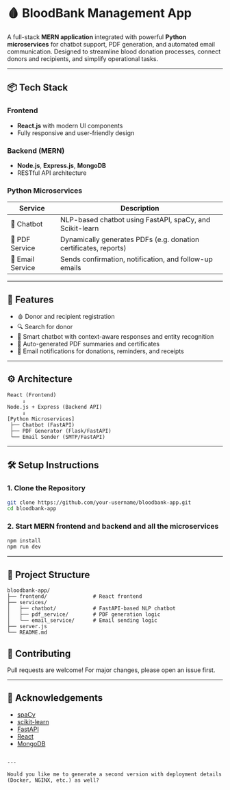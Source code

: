 # 🩸 BloodBank Management App

A full-stack **MERN application** integrated with powerful **Python microservices** for chatbot support, PDF generation, and automated email communication. Designed to streamline blood donation processes, connect donors and recipients, and simplify operational tasks.

---

## 📦 Tech Stack

### Frontend
- **React.js** with modern UI components
- Fully responsive and user-friendly design

### Backend (MERN)
- **Node.js**, **Express.js**, **MongoDB**
- RESTful API architecture

### Python Microservices
| Service         | Description                                                      |
|----------------|------------------------------------------------------------------|
| 🤖 Chatbot      | NLP-based chatbot using FastAPI, spaCy, and Scikit-learn         |
| 🧾 PDF Service  | Dynamically generates PDFs (e.g. donation certificates, reports) |
| 📧 Email Service| Sends confirmation, notification, and follow-up emails          |

---

## 🚀 Features

- 🩸 Donor and recipient registration
- 🔍 Search for donor
- 🤖 Smart chatbot with context-aware responses and entity recognition
- 📄 Auto-generated PDF summaries and certificates
- 📧 Email notifications for donations, reminders, and receipts

---

## ⚙️ Architecture

```
React (Frontend) 
     ↓
Node.js + Express (Backend API)
     ↓
[Python Microservices]
 ├── Chatbot (FastAPI)
 ├── PDF Generator (Flask/FastAPI)
 └── Email Sender (SMTP/FastAPI)
```

---

## 🛠️ Setup Instructions

### 1. Clone the Repository

```bash
git clone https://github.com/your-username/bloodbank-app.git
cd bloodbank-app
```

### 2. Start MERN frontend and backend and all the microservices

```bash
npm install
npm run dev
```

---

## 📁 Project Structure

```
bloodbank-app/
├── frontend/               # React frontend
├── services/
│   ├── chatbot/            # FastAPI-based NLP chatbot
│   ├── pdf_service/        # PDF generation logic
│   └── email_service/      # Email sending logic
├── server.js
└── README.md
```


## 🤝 Contributing

Pull requests are welcome! For major changes, please open an issue first.


---

## 🙌 Acknowledgements

- [spaCy](https://spacy.io/)
- [scikit-learn](https://scikit-learn.org/)
- [FastAPI](https://fastapi.tiangolo.com/)
- [React](https://reactjs.org/)
- [MongoDB](https://www.mongodb.com/)
```

---

Would you like me to generate a second version with deployment details (Docker, NGINX, etc.) as well?
